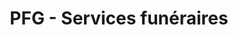 ---
title: "PFG - Services funéraires"
url: /bar-le-duc/pfg-services-funeraires/
shop: directeurs de funérailles
---